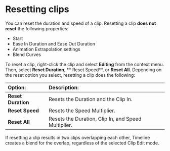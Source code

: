 # Resetting clips

You can reset the duration and speed of a clip. Resetting a clip **does not reset** the following properties:

* Start
* Ease In Duration and Ease Out Duration
* Animation Extrapolation settings
* Blend Curves

To reset a clip, right-click the clip and select **Editing** from the context menu. Then, select **Reset Duration**, **
Reset Speed**, or **Reset All**. Depending on the reset option you select, resetting a clip does the following:

|**Option:** |**Description:** |
|:---|:---|
|**Reset Duration**|Resets the Duration and the Clip In.|
|**Reset Speed**|Resets the Speed Multiplier.|
|**Reset All**|Resets the Duration, Clip In, and Speed Multiplier.|

If resetting a clip results in two clips overlapping each other, Timeline creates a blend for the overlap, regardless of
the selected Clip Edit mode.
